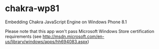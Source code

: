 chakra-wp81
===========

Embedding Chakra JavaScript Engine on Windows Phone 8.1

Please note that this app won't pass Microsoft Windows Store certification requirements (see http://msdn.microsoft.com/en-us/library/windows/apps/hh694083.aspx)
